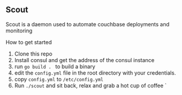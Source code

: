 ## Scout ##

Scout is a daemon used to automate couchbase deployments and monitoring

How to get started
1. Clone this repo
2. Install consul and get the address of the consul instance
3. run ```go build . ``` to build a binary
4. edit the ```config.yml``` file in the root directory with your credentials.
5. copy `config.yml` to ```/etc/config.yml```
6. Run `./scout` and sit back, relax and grab a hot cup of coffee
`
